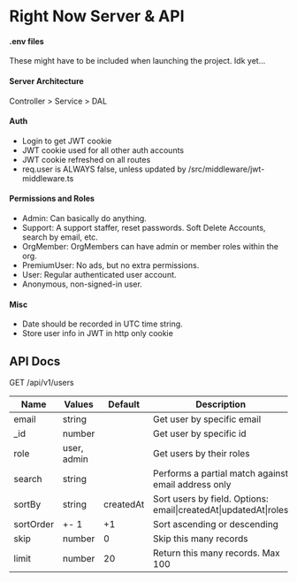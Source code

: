 # Right Now Server & API

#### .env files

These might have to be included when launching the project. Idk yet...

#### Server Architecture

Controller > Service > DAL

#### Auth

- Login to get JWT cookie
- JWT cookie used for all other auth accounts
- JWT cookie refreshed on all routes
- req.user is ALWAYS false, unless updated by /src/middleware/jwt-middleware.ts

#### Permissions and Roles

- Admin: Can basically do anything.
- Support: A support staffer, reset passwords. Soft Delete Accounts, search by email, etc.
- OrgMember: OrgMembers can have admin or member roles within the org.
- PremiumUser: No ads, but no extra permissions.
- User: Regular authenticated user account.
- Anonymous, non-signed-in user.

#### Misc

- Date should be recorded in UTC time string.
- Store user info in JWT in http only cookie

## API Docs

GET /api/v1/users

| Name      | Values      | Default   | Description                                                      |
| --------- | ----------- | --------- | ---------------------------------------------------------------- |
| email     | string      |           | Get user by specific email                                       |
| \_id      | number      |           | Get user by specific id                                          |
| role      | user, admin |           | Get users by their roles                                         |
| search    | string      |           | Performs a partial match against email address only              |
| sortBy    | string      | createdAt | Sort users by field. Options: email\|createdAt\|updatedAt\|roles |
| sortOrder | +- 1        | +1        | Sort ascending or descending                                     |
| skip      | number      | 0         | Skip this many records                                           |
| limit     | number      | 20        | Return this many records. Max 100                                |
